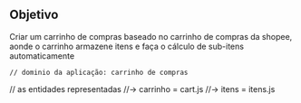  ## Objetivo

 Criar um carrinho de compras baseado no carrinho de compras da shopee, aonde o carrinho armazene itens e faça o cálculo de sub-itens automaticamente

    // dominio da aplicação: carrinho de compras

 // as entidades representadas
 //-> carrinho = cart.js
 //-> itens = itens.js